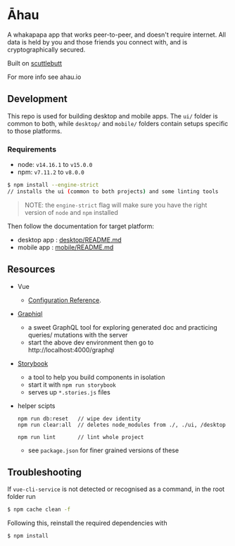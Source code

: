 # Āhau

A whakapapa app that works peer-to-peer, and doesn't require internet.
All data is held by you and those friends you connect with, and is cryptographically secured.

Built on [scuttlebutt](https://www.scuttlebutt.nz)

For more info see ahau.io

## Development

This repo is used for building desktop and mobile apps.
The `ui/` folder is common to both, while `desktop/` and `mobile/` folders contain setups specific to those platforms.

### Requirements

- node: `v14.16.1` to `v15.0.0`
- npm: `v7.11.2` to `v8.0.0`

```bash
$ npm install --engine-strict
// installs the ui (common to both projects) and some linting tools
```

> NOTE: the `engine-strict` flag will make sure you have the right version of `node` and `npm` installed

Then follow the documentation for target platform:

- desktop app : [desktop/README.md](./desktop/README.md)
- mobile app : [mobile/README.md](./mobile/README.md)



## Resources

- Vue
    - [Configuration Reference](https://cli.vuejs.org/config/).
- [Graphiql](https://github.com/graphql/graphiql)
    - a sweet GraphQL tool for exploring generated doc and practicing queries/ mutations with the server
    - start the above dev environment then go to http://localhost:4000/graphql
- [Storybook](https://storybook.js.org/)
    - a tool to help you build components in isolation
    - start it with `npm run storybook`
    - serves up `*.stories.js` files

- helper scipts
    ```
    npm run db:reset   // wipe dev identity
    npm run clear:all  // deletes node_modules from ./, ./ui, /desktop

    npm run lint       // lint whole project
    ```
    - see `package.json` for finer grained versions of these


## Troubleshooting

If `vue-cli-service` is not detected or recognised as a command, in the root folder run

```bash
$ npm cache clean -f
```

Following this, reinstall the required dependencies with

```bash
$ npm install
```

